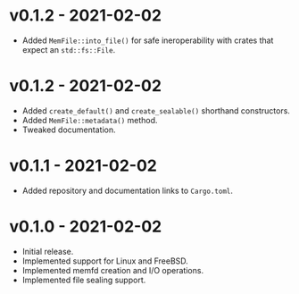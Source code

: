 # v0.1.2 - 2021-02-02
* Added `MemFile::into_file()` for safe ineroperability with crates that expect an `std::fs::File`.

# v0.1.2 - 2021-02-02
* Added `create_default()` and `create_sealable()` shorthand constructors.
* Added `MemFile::metadata()` method.
* Tweaked documentation.

# v0.1.1 - 2021-02-02
* Added repository and documentation links to `Cargo.toml`.

# v0.1.0 - 2021-02-02
* Initial release.
* Implemented support for Linux and FreeBSD.
* Implemented memfd creation and I/O operations.
* Implemented file sealing support.
